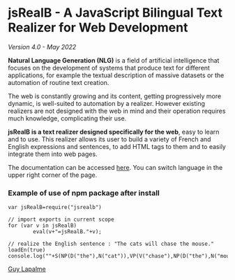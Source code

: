 # jsRealB - A JavaScript Bilingual Text Realizer for Web Development

*Version 4.0 - May 2022*

**Natural Language Generation (NLG)** is a field of artificial intelligence that focuses on the development of systems that produce text for different applications, for example the textual description of massive datasets or the automation of routine text creation.

The web is constantly growing and its content, getting progressively more dynamic, is well-suited to automation by a realizer. However existing realizers are not designed with the web in mind and their operation requires much knowledge, complicating their use.

**jsRealB is a text realizer designed specifically for the web**, easy to learn and to use. This realizer allows its user to build a variety of French and English expressions and sentences, to add HTML tags to them and to easily integrate them into web pages.

The documentation can be accessed [here](http://rali.iro.umontreal.ca/JSrealB/current/documentation/user.html?lang=en). You can switch language in the upper right corner of the page. 

### Example of use of npm package after install
    var jsRealB=require("jsrealb")

    // import exports in current scope
    for (var v in jsRealB)
            eval(v+"=jsRealB."+v);

    // realize the English sentence : "The cats will chase the mouse."
    loadEn(true)
    console.log(""+S(NP(D("the"),N("cat")),VP(V("chase"),NP(D("the"),N("mouse")))).n("p").t("f"))
    
[Guy Lapalme](mailto:lapalme@iro.umontreal.ca)

